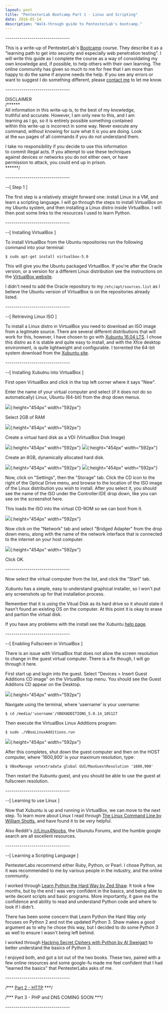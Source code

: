 ```yaml
---
layout: post
title: "PentesterLab Bootcamp Part 1 - Linux and Scripting"
date: 2016-05-14
description: "Walk-through guide to PentesterLab's bootcamp."
---
```

\-\-\-\-\-\-\-\-\-\-\-\-\-\-\-\-\-\-\-\-\-\-\-\-\-\-\-\-\-\-\-\-

This is a write-up of PentesterLab's [Bootcamp](https://pentesterlab.com/bootcamp) course. They describe it as a "learning path to get into security and especially web penetration testing". I will write this guide as I complete the course as a way of consoldating my own knowledge and, if possible, to help others with their own learning. The online community has given so much to me for free that I am more than happy to do the same if anyone needs the help. If you see any errors or want to suggest I do something different, please [contact me](mailto:mundaymax@yahoo.com.au) to let me know.

\-\-\-\-\-\-\-\-\-\-\-\-\-\-\-\-\-\-\-\-\-\-\-\-\-\-\-\-\-\-\-\-

  DISCLAIMER  
/\*\*\*\*\*\*  
All information in this write-up is, to the best of my knowledge,  
truthful and accurate. However, I am only new to this, and I am   
learning as I go, so it is entirely possible something contained  
within this write-up is incorrect in some way. Never execute any  
command, without knowing for sure what it is you are doing. Look  
at the `man` pages of all commands if you do not understand them.  
 
I take no responsibility if you decide to use this information   
to commit illegal acts. If you attempt to use these techniques  
against devices or networks you do not either own, or have    
permission to attack, you could end up in prison.  
\*\*\*\*\*\*/  
 
\-\-\-\-\-\-\-\-\-\-\-\-\-\-\-\-\-\-\-\-\-\-\-\-\-\-\-\-\-\-\-\-

\-\-[ Step 1 ]

The first step is a relatively straight forward one: install Linux in a VM, and learn a scripting language. I will go through the steps to install VirtualBox on my Ubuntu system, and then installing a Linux distro inside VirtualBox. I will then post some links to the resources I used to learn Python.

\-\-\-\-\-\-\-\-\-\-\-\-\-\-\-\-\-\-\-\-\-\-\-\-\-\-\-\-\-\-\-\-

\-\-[ Installing VirtualBox ]

To install VirtualBox from the Ubuntu repositories run the following command into your terminal:

~~~
$ sudo apt-get install virtualbox-5.0
~~~

This will give you the Ubuntu packaged VirtualBox. If you're after the Oracle version, or a version for a different Linux distribution see the instructions on the [VirtualBox website](https://www.virtualbox.org/wiki/Linux_Downloads).

I didn't need to add the Oracle repository to my `/etc/apt/sources.list` as I believe the Ubuntu version of VirtualBox is on the repositories already listed.

\-\-\-\-\-\-\-\-\-\-\-\-\-\-\-\-\-\-\-\-\-\-\-\-\-\-\-\-\-\-\-\-

\-\-[ Retrieving Linux ISO ]

To install a Linux distro in VirtualBox you need to download an ISO image from a legitmate source. There are several different distributions that will work for this, however, I have chosen to go with [Xubuntu 16.04 LTS](http://xubuntu.org/). I chose this distro as it is stable and quite easy to install, and with the Xfce desktop environment, is quite lightweight and configurable. I torrented the 64-bit system download from the [Xubuntu site](http://xubuntu.org/getxubuntu/). 

\-\-\-\-\-\-\-\-\-\-\-\-\-\-\-\-\-\-\-\-\-\-\-\-\-\-\-\-\-\-\-\-

\-\-[ Installing Xubutnu into VirtualBox ]

First open VirtualBox and click in the top left corner where it says "New". 

Enter the name of your virtual computer and select (if it does not do so automatically) Linux, Ubuntu (64-bit) from the drop down menus.

![](/pictures/install_linux_1.png){:height="454px" width="592px"}

Select 2GB of RAM

![](/pictures/install_linux_2.png){:height="454px" width="592px"}

Create a virtual hard disk as a VDI (VirtualBox Disk Image)

![](/pictures/install_linux_3.png){:height="454px" width="592px"}
![](/pictures/install_linux_4.png){:height="454px" width="592px"}

Create an 8GB, dynamically allocated hard disk.

![](/pictures/install_linux_5.png){:height="454px" width="592px"}
![](/pictures/install_linux_6.png){:height="454px" width="592px"}

Now, click on "Settings", then the "Storage" tab. Click the CD icon to the right of the Optical Drive menu, and browse to the location of the ISO image of the Linux distribution you wish to install. After you select it, you should see the name of the ISO under the Controller:IDE drop down, like you can see on the screenshot here.

This loads the ISO into the virtual CD-ROM so we can boot from it.

![](/pictures/install_linux_7.png){:height="454px" width="592px"}

Now click on the "Network" tab and select "Bridged Adapter" from the drop down menu, along with the name of the network interface that is connected to the internet on your host computer. 

![](/pictures/install_linux_8.png){:height="454px" width="592px"}

Click OK.

\-\-\-\-\-\-\-\-\-\-\-\-\-\-\-\-\-\-\-\-\-\-\-\-\-\-\-\-\-\-\-\-

Now select the virtual computer from the list, and click the "Start" tab.

Xubuntu has a simple, easy to understand graphical installer, so I won't put any screenshots up for that installation process.

Remember that it is using the Vitual Disk as its hard drive so it should state it hasn't found an existing OS on the computer. At this point it is okay to erase and partion the virtual disk. 

If you have any problems with the install see the Xubuntu [help page](http://xubuntu.org/help/).

\-\-\-\-\-\-\-\-\-\-\-\-\-\-\-\-\-\-\-\-\-\-\-\-\-\-\-\-\-\-\-\-

\-\-[ Enabling Fullscreen in VirtualBox ]

There is an issue with VirtualBox that does not allow the screen resolution to change in the guest virtual computer. There is a fix though, I will go through it here.

First start up and login into the guest. Select "Devices > Insert Guest Additions CD image" on the VirtualBox top menu. You should see the Guest Additons CD appear on the Desktop.

![](/pictures/set_res_for_VB_1.png){:height="454px" width="592px"}

Navigate using the terminal, where 'username' is your username:

~~~
$ cd /media/'username'/VBOXADDITIONS_5.0.14_105127
~~~

Then execute the VirtualBox Linux Additions program:

~~~
$ sudo ./VBoxLinuxAdditions.run
~~~

![](/pictures/set_res_for_VB_3.png){:height="454px" width="592px"}

After this completes, shut down the guest computer and then on the HOST computer, where '1600,900' is your maximum resolution, type:

~~~
$ VBoxManage setextradata global GUI/MaxGuestResolution '1600,900'
~~~

Then restart the Xubuntu guest, and you should be able to use the guest at fullscreen resolution.

\-\-\-\-\-\-\-\-\-\-\-\-\-\-\-\-\-\-\-\-\-\-\-\-\-\-\-\-\-\-\-\-

\-\-[ Learning to use Linux ]

Now that Xubuntu is up and running in VirtualBox, we can move to the next step. To learn more about Linux I read through [The Linux Command Line by William Shotts](http://linuxcommand.org/tlcl.php), and have found it to be very helpful.

Also Reddit's [/r/Linux4Noobs](https://www.reddit.com/r/linux4noobs/), the Ubunutu Forums, and the humble google search are all excellent resources.

\-\-\-\-\-\-\-\-\-\-\-\-\-\-\-\-\-\-\-\-\-\-\-\-\-\-\-\-\-\-\-\-

\-\-[ Learning a Scripting Language ]

PentesterLabs recommend either Ruby, Python, or Pearl. I chose Python, as it was recommended to me by various people in the industry, and the online community.

I worked through [Learn Python the Hard Way by Zed Shaw](http://learnpythonthehardway.org/). It took a few months, but by the end I was very confident in the basics, and being able to write decent scripts and basic programs. More importantly, it gave me the confidence and ability to read and understand Python code and where to look if I didn't.

There has been some concern that Learn Python the Hard Way only focuses on Python 2 and not the updated Python 3. Shaw makes a good argument as to why he chose this way, but I decided to do some Python 3 as well to ensure I wasn't being left behind.

I worked through [Hacking Secret Ciphers with Python by Al Sweigart](https://inventwithpython.com/hacking/) to better understand the basics of Python 3. 

I enjoyed both, and got a lot out of the two books. These two, paired with a few online resources and some google-fu made me feel confident that I had "learned the basics" that PentesterLabs asks of me.

\-\-\-\-\-\-\-\-\-\-\-\-\-\-\-\-\-\-\-\-\-\-\-\-\-\-\-\-\-\-\-\-

/*\*\* [Part 2 - HTTP](https://www.maxmunday.com/blog/2016/05/22/pentesterlab-bootcamp-part-2-html) \*\*\*/

/*\*\* Part 3 - PHP and DNS COMING SOON \*\*\*/

\-\-\-\-\-\-\-\-\-\-\-\-\-\-\-\-\-\-\-\-\-\-\-\-\-\-\-\-\-\-\-\-